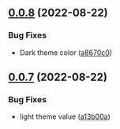 ## [0.0.8](https://github.com/logseq-sprocketc/logseq-nord-theme/compare/v0.0.7...v0.0.8) (2022-08-22)


### Bug Fixes

* Dark theme color ([a8670c0](https://github.com/logseq-sprocketc/logseq-nord-theme/commit/a8670c0fc2e82146d4920e139b636837a1abc1d9))

## [0.0.7](https://github.com/logseq-sprocketc/logseq-nord-theme/compare/v0.0.6...v0.0.7) (2022-08-22)


### Bug Fixes

* light theme value ([a13b00a](https://github.com/logseq-sprocketc/logseq-nord-theme/commit/a13b00a52f76cc49d8c8f1c2ad01cd2ce5d602bb))
